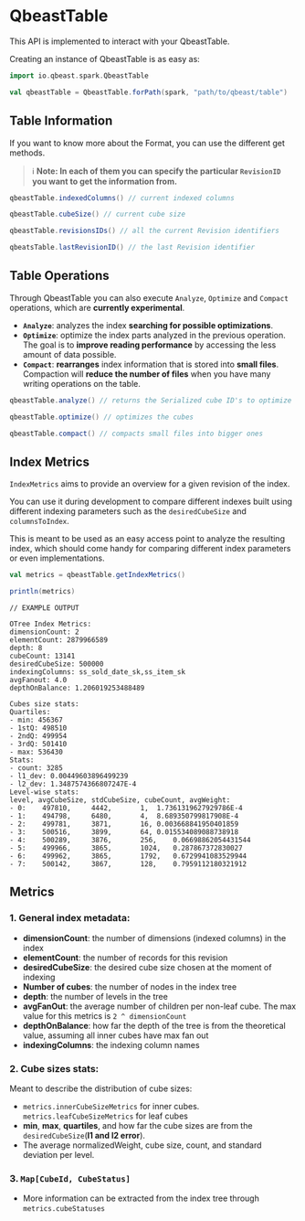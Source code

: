 # QbeastTable

This API is implemented to interact with your QbeastTable.

Creating an instance of QbeastTable is as easy as:

```scala
import io.qbeast.spark.QbeastTable

val qbeastTable = QbeastTable.forPath(spark, "path/to/qbeast/table")
```
## Table Information

If you want to know more about the Format, you can use the different get methods. 

>:information_source: **Note: In each of them you can specify the particular `RevisionID` you want to get the information from.**

```scala
qbeastTable.indexedColumns() // current indexed columns

qbeastTable.cubeSize() // current cube size

qbeastTable.revisionsIDs() // all the current Revision identifiers

qbeatsTable.lastRevisionID() // the last Revision identifier
```

## Table Operations
Through QbeastTable you can also execute `Analyze`, `Optimize` and `Compact` operations, which are **currently experimental**.

- **`Analyze`**: analyzes the index **searching for possible optimizations**.
- **`Optimize`**: optimize the index parts analyzed in the previous operation. The goal is to **improve reading performance** by accessing the less amount of data possible.
- **`Compact`**: **rearranges** index information that is stored into **small files**. Compaction will **reduce the number of files** when you have many writing operations on the table.
```scala
qbeastTable.analyze() // returns the Serialized cube ID's to optimize

qbeastTable.optimize() // optimizes the cubes

qbeastTable.compact() // compacts small files into bigger ones
```

## Index Metrics

`IndexMetrics` aims to provide an overview for a given revision of the index.

You can use it during development to compare different indexes built using different indexing parameters such as the `desiredCubeSize` and `columnsToIndex`.

This is meant to be used as an easy access point to analyze the resulting index, which should come handy for comparing different index parameters or even implementations.

```scala
val metrics = qbeastTable.getIndexMetrics()

println(metrics)
```

```
// EXAMPLE OUTPUT

OTree Index Metrics:
dimensionCount: 2
elementCount: 2879966589
depth: 8
cubeCount: 13141
desiredCubeSize: 500000
indexingColumns: ss_sold_date_sk,ss_item_sk
avgFanout: 4.0
depthOnBalance: 1.206019253488489

Cubes size stats:
Quartiles:
- min: 456367
- 1stQ: 498510
- 2ndQ: 499954
- 3rdQ: 501410
- max: 536430
Stats:
- count: 3285
- l1_dev: 0.00449603896499239
- l2_dev: 1.3487574366807247E-4
Level-wise stats:
level, avgCubeSize, stdCubeSize, cubeCount, avgWeight:
- 0:	497810,		4442,		1,	1.7361319627929786E-4
- 1:	494798,		6480,		4,	8.689350799817908E-4
- 2:	499781,		3871,		16,	0.003668841950401859
- 3:	500516,		3899,		64,	0.015534089088738918
- 4:	500289,		3876,		256,	0.06698862054431544
- 5:	499966,		3865,		1024,	0.287867372830027
- 6:	499962,		3865,		1792,	0.6729941083529944
- 7:	500142,		3867,		128,	0.7959112180321912
```

## Metrics
### 1. General index metadata:

- **dimensionCount**: the number of dimensions (indexed columns) in the index
- **elementCount**: the number of records for this revision
- **desiredCubeSize**: the desired cube size chosen at the moment of indexing
- **Number of cubes**: the number of nodes in the index tree
- **depth**: the number of levels in the tree
- **avgFanOut**: the average number of children per non-leaf cube. The max value for this metrics is `2 ^ dimensionCount`
- **depthOnBalance**: how far the depth of the tree is from the theoretical value, assuming all inner cubes have max fan out
- **indexingColumns**: the indexing column names

### 2. Cube sizes stats:
Meant to describe the distribution of cube sizes:
- `metrics.innerCubeSizeMetrics` for inner cubes. `metrics.leafCubeSizeMetrics` for leaf cubes
- **min**, **max**, **quartiles**, and how far the cube sizes are from the `desiredCubeSize`(**l1 and l2 error**).
- The average normalizedWeight, cube size, count, and standard deviation per level.

### 3. `Map[CubeId, CubeStatus]`
- More information can be extracted from the index tree through `metrics.cubeStatuses`

